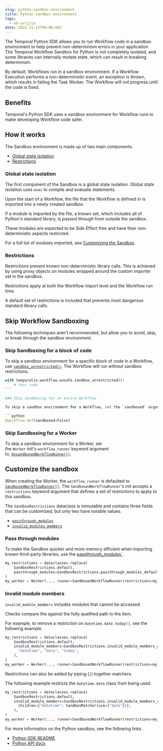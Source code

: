```yaml
---
slug: python-sandbox-environment
title: Python sandbox environment
tags:
  - kb-article
date: 2022-11-15T00:00:00Z
---
```


The Temporal Python SDK allows you to run Workflow code in a sandbox environment to help prevent non-determinism errors in your application. The Temporal Workflow Sandbox for Python is not completely isolated, and some libraries can internally mutate state, which can result in breaking determinism.

<!-- truncate -->

By default, Workflows run in a sandbox environment. If a Workflow Execution performs a non-deterministic event, an exception is thrown, which results in failing the Task Worker. The Workflow will not progress until the code is fixed.

## Benefits

Temporal's Python SDK uses a sandbox environment for Workflow runs to make developing Workflow code safer.

## How it works

The Sandbox environment is made up of two main components.

- [Global state isolation](#global-state-isolation)
- [Restrictions](#restrictions)

### Global state isolation

The first component of the Sandbox is a global state isolation. Global state isolation uses `exec` to compile and evaluate statements.

Upon the start of a Workflow, the file that the Workflow is defined in is imported into a newly created sandbox.

If a module is imported by the file, a known set, which includes all of Python's standard library, is _passed through_ from outside the sandbox.

These modules are expected to be Side Effect free and have their non-deterministic aspects restricted.

For a full list of modules imported, see [Customizing the Sandbox](#customize-the-sandbox).

### Restrictions

Restrictions prevent known non-deterministic library calls. This is achieved by using proxy objects on modules wrapped around the custom importer set in the sandbox.

Restrictions apply at both the Workflow import level and the Workflow run time.

A default set of restrictions is included that prevents most dangerous standard library calls.

## Skip Workflow Sandboxing

The following techniques aren't recommended, but allow you to avoid, skip, or break through the sandbox environment.

### Skip Sandboxing for a block of code

To skip a sandbox environment for a specific block of code in a Workflow, use [`sandbox_unrestricted()`](https://python.temporal.io/temporalio.workflow.unsafe.html#sandbox_unrestricted). The Workflow will run without sandbox restrictions.

````python
with temporalio.workflow.unsafe.sandbox_unrestricted():
    # Your code
```

### Skip Sandboxing for an entire Workflow

To skip a sandbox environment for a Workflow, set the `sandboxed` argument in the [`@workflow.defn`](https://python.temporal.io/temporalio.workflow.html#defn) decorator to false. The entire Workflow will run without sandbox restrictions.

```python
@workflow.def(sandboxed=False)
````

### Skip Sandboxing for a Worker

To skip a sandbox environment for a Worker, set the `Worker` init's `workflow_runner` keyword argument to, [`UnsandboxedWorkflowRunner()`](https://python.temporal.io/temporalio.worker.UnsandboxedWorkflowRunner.html).

## Customize the sandbox

When creating the Worker, the `workflow_runner` is defaulted to [`SandboxedWorkflowRunner()`](https://python.temporal.io/temporalio.worker.workflow_sandbox.SandboxedWorkflowRunner.html). The `SandboxedWorkflowRunner`'s init accepts a `restrictions` keyword argument that defines a set of restrictions to apply to this sandbox.

The `SandboxRestrictions` dataclass is immutable and contains three fields that can be customized, but only two have notable values.

- [`passthrough_modules`](https://python.temporal.io/temporalio.worker.workflow_sandbox.SandboxRestrictions.html#passthrough_modules)
- [`invalid_modules_members`](https://python.temporal.io/temporalio.worker.workflow_sandbox.SandboxRestrictions.html#invalid_module_members)

### Pass through modules

To make the Sandbox quicker and more memory efficient when importing known third-party libraries, use the [passthrough_modules`](https://python.temporal.io/temporalio.worker.workflow_sandbox.SandboxRestrictions.html#passthrough_modules).

```python
my_restrictions = dataclasses.replace(
    SandboxRestrictions.default,
    passthrough_modules=SandboxRestrictions.passthrough_modules_default | SandboxMatcher(access={"pydantic"}),
)
my_worker = Worker(..., runner=SandboxedWorkflowRunner(restrictions=my_restrictions))
```

### Invalid module members

`invalid_module_members` includes modules that cannot be accessed.

Checks compare the against the fully qualified path to the item.

For example, to remove a restriction on `datetime.date.today()`, see the following example.

```python
my_restrictions = dataclasses.replace(
    SandboxRestrictions.default,
    invalid_module_members=SandboxRestrictions.invalid_module_members_default.with_child_unrestricted(
      "datetime", "date", "today",
    ),
)
my_worker = Worker(..., runner=SandboxedWorkflowRunner(restrictions=my_restrictions))
```

Restrictions can also be added by piping (`|`) together matchers.

The following example restricts the `datetime.date` class from being used.

```python
my_restrictions = dataclasses.replace(
    SandboxRestrictions.default,
    invalid_module_members=SandboxRestrictions.invalid_module_members_default | SandboxMatcher(
      children={"datetime": SandboxMatcher(use={"date"})},
    ),
)
my_worker = Worker(..., runner=SandboxedWorkflowRunner(restrictions=my_restrictions))
```

For more information on the Python sandbox, see the following links.

- [Python SDK README](https://github.com/temporalio/sdk-python)
- [Python API docs](https://python.temporal.io/index.html)
